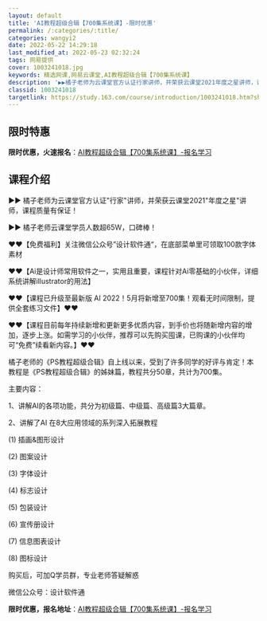 ```yaml
---
layout: default
title: 'AI教程超级合辑【700集系统课】-限时优惠'
permalink: /:categories/:title/
categories: wangyi2
date: 2022-05-22 14:29:18
last_modified_at: 2022-05-23 02:32:24
tags: 网易提供
cover: 1003241018.jpg
keywords: 精选网课,网易云课堂,AI教程超级合辑【700集系统课】
description: '▶▶橘子老师为云课堂官方认证行家讲师，并荣获云课堂2021年度之星讲师，课程质量有保证！▶▶橘子老师云课堂学员人数超65'
classid: 1003241018
targetlink: https://study.163.com/course/introduction/1003241018.htm?share=1&shareId=1025206652&utm_campaign=share&utm_medium=iphoneShare&utm_source=&utm_u=1025206652
---
```


## 限时特惠

**限时优惠，火速报名**：[AI教程超级合辑【700集系统课】-报名学习](https://study.163.com/course/introduction/1003241018.htm?share=1&shareId=1025206652&utm_campaign=share&utm_medium=iphoneShare&utm_source=&utm_u=1025206652)

## 课程介绍

▶▶ 橘子老师为云课堂官方认证"行家"讲师，并荣获云课堂2021"年度之星"讲师，课程质量有保证！

▶▶ 橘子老师云课堂学员人数超65W，口碑棒！



❤❤【免费福利】关注微信公众号”设计软件通“，在底部菜单里可领取100款字体素材



❤❤【Ai是设计师常用软件之一，实用且重要，课程针对Ai零基础的小伙伴，详细系统讲解illustrator的用法】



❤❤【课程已升级至最新版 AI 2022！5月将新增至700集！观看无时间限制，提供全套练习文件】❤❤



❤❤【课程目前每年持续新增和更新更多优质内容，到手价也将随新增内容的增加，逐步上涨。如需学习的小伙伴，推荐可以先购买囤课，已购课的小伙伴均可“免费”续看新内容。】❤❤



橘子老师的《PS教程超级合辑》自上线以来，受到了许多同学的好评与肯定！本教程是《PS教程超级合辑》的姊妹篇，教程共分50章，共计为700集。



主要内容：

1、讲解AI的各项功能，共分为初级篇、中级篇、高级篇3大篇章。

2、讲解了AI 在8大应用领域的系列深入拓展教程

(1) 插画&图形设计 

(2) 图案设计 

(3) 字体设计

(4) 标志设计

(5) 包装设计

(6) 宣传册设计

(7) 信息图表设计

(8) 图标设计



购买后，可加Q学员群，专业老师答疑解惑

微信公众号：设计软件通

**限时优惠，报名地址**：[AI教程超级合辑【700集系统课】-报名学习](https://study.163.com/course/introduction/1003241018.htm?share=1&shareId=1025206652&utm_campaign=share&utm_medium=iphoneShare&utm_source=&utm_u=1025206652)

